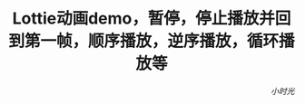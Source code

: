 
<h1><center>Lottie动画demo，暂停，停止播放并回到第一帧，顺序播放，逆序播放，循环播放等</center></h1>

<h6 align='right'>小时光</h6>


